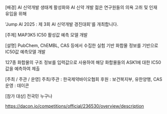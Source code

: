 

[배경]
AI 신약개발 생태계 활성화와 AI 신약 개발 젊은 연구원들의 의욕 고취 및 인재 유입을 위해 

'Jump AI 2025 : 제 3회 AI 신약개발 경진대회'를 개최합니다.



[주제]
MAP3K5 IC50 활성값 예측 모델 개발



[설명]
PubChem, ChEMBL, CAS 등에서 수집한 실험 기반 화합물 정보를 기반으로 IC50값 예측모델 개발

127종 화합물의 구조 정보를 입력값으로 사용하여 해당 화합물들의 ASK1에 대한 IC50 값을 예측하여 제출



[주최 / 주관 / 운영]
주최/주관 : 한국제약바이오협회
후원 : 보건복지부, 유한양행, CAS
운영 : 데이콘


[참가 대상]
전국민 누구나



https://dacon.io/competitions/official/236530/overview/description
